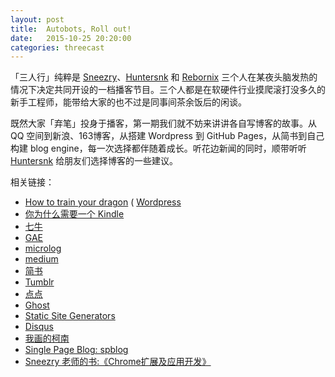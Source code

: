 ```yaml
---
layout: post
title:  Autobots, Roll out!
date:   2015-10-25 20:20:00
categories: threecast
---
```

「三人行」纯粹是 [Sneezry](https://sneezry.com)、[Huntersnk](https://huntersnk.com) 和 [Rebornix](https://rebornix.com) 三个人在某夜头脑发热的情况下决定共同开设的一档播客节目。三个人都是在软硬件行业摸爬滚打没多久的新手工程师，能带给大家的也不过是同事间茶余饭后的闲谈。

既然大家「弃笔」投身于播客，第一期我们就不妨来讲讲各自写博客的故事。从 QQ 空间到新浪、163博客，从搭建 Wordpress 到 GitHub Pages，从简书到自己构建 blog engine，每一次选择都伴随着成长。听花边新闻的同时，顺带听听 [Huntersnk](https://huntersnk.com) 给朋友们选择博客的一些建议。

相关链接：

* [How to train your dragon](https://www.howtotrainyourdragon.com/)
( [Wordpress](https://wordpress.org/)
* [你为什么需要一个 Kindle ](https://rebornix.com/2012/08/05/%E4%BD%A0%E4%B8%BA%E4%BB%80%E4%B9%88%E9%9C%80%E8%A6%81%E4%B8%80%E4%B8%AAKindle/)
* [七牛](http://qiniu.com/)
* [GAE](https://appengine.google.com)
* [microlog](http://microlog.sourceforge.net/site/)
* [medium](https://medium.com)
* [简书](http://jianshu.com)
* [Tumblr](https://www.tumblr.com/)
* [点点](http://www.diandian.com/)
* [Ghost](https://ghost.org)
* [Static Site Generators](https://staticsitegenerators.net/)
* [Disqus](https://disqus.com)
* [我画的柯南](https://sneezry.com/#!/2011/01/17/我画的柯南)
* [Single Page Blog: spblog](https://github.com/spblog/spblog.github.io)
* [Sneezry 老师的书:《Chrome扩展及应用开发》](https://book.douban.com/subject/25980975/)

